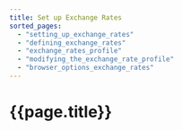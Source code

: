 ```yaml
---
title: Set up Exchange Rates
sorted_pages:
  - "setting_up_exchange_rates"
  - "defining_exchange_rates"
  - "exchange_rates_profile"
  - "modifying_the_exchange_rate_profile"
  - "browser_options_exchange_rates"
---
```

# {{page.title}}
